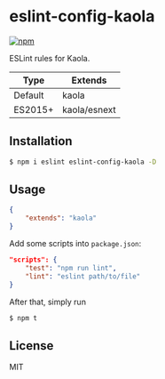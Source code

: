 # eslint-config-kaola

[![npm](https://img.shields.io/npm/v/eslint-config-kaola.svg?style=flat-square)](https://www.npmjs.com/package/eslint-config-kaola)

ESLint rules for Kaola.

|Type|Extends|
|---|---|
|Default|kaola|
|ES2015+|kaola/esnext|

## Installation

```bash
$ npm i eslint eslint-config-kaola -D
```

## Usage

```json
{
    "extends": "kaola"
}
```

Add some scripts into `package.json`:

```json
"scripts": {
    "test": "npm run lint",
    "lint": "eslint path/to/file"
}
```

After that, simply run

```bash
$ npm t
```

## License

MIT
